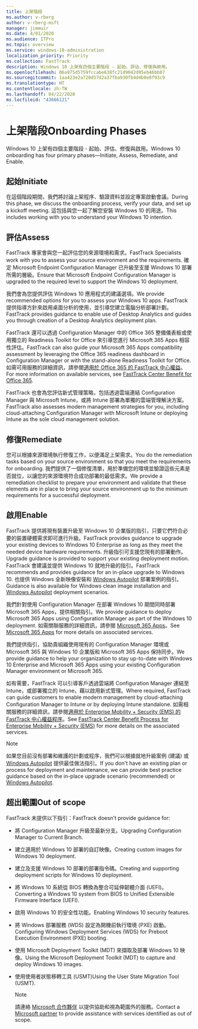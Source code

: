 ```yaml
---
title: 上架階段
ms.author: v-rberg
author: v-rberg-msft
manager: jimmuir
ms.date: 4/01/2020
ms.audience: ITPro
ms.topic: overview
ms.service: windows-10-administration
localization_priority: Priority
ms.collection: FastTrack
description: Windows 10 上架有四個主要階段 - 起始、評估、修復與啟用。
ms.openlocfilehash: 06a975d5759fccabe638fc21d9042d95eb46bb07
ms.sourcegitcommit: 1aa423e2a720d57d2a37fba930fb4d4b0e8f93c9
ms.translationtype: HT
ms.contentlocale: zh-TW
ms.lasthandoff: 04/22/2020
ms.locfileid: "43666121"
---
```

# <a name="onboarding-phases"></a><span data-ttu-id="38e73-103">上架階段</span><span class="sxs-lookup"><span data-stu-id="38e73-103">Onboarding Phases</span></span>

<span data-ttu-id="38e73-104">Windows 10 上架有四個主要階段 - 起始、評估、修復與啟用。</span><span class="sxs-lookup"><span data-stu-id="38e73-104">Windows 10 onboarding has four primary phases—Initiate, Assess, Remediate, and Enable.</span></span>

## <a name="initiate"></a><span data-ttu-id="38e73-105">起始</span><span class="sxs-lookup"><span data-stu-id="38e73-105">Initiate</span></span>

<span data-ttu-id="38e73-106">在這個階段期間，我們將討論上架程序、驗證資料並設定專案啟動會議。</span><span class="sxs-lookup"><span data-stu-id="38e73-106">During this phase, we discuss the onboarding process, verify your data, and set up a kickoff meeting.</span></span> <span data-ttu-id="38e73-107">這包括與您一起了解您安裝 Windows 10 的用途。</span><span class="sxs-lookup"><span data-stu-id="38e73-107">This includes working with you to understand your Windows 10 intention.</span></span>

## <a name="assess"></a><span data-ttu-id="38e73-108">評估</span><span class="sxs-lookup"><span data-stu-id="38e73-108">Assess</span></span>

<span data-ttu-id="38e73-109">FastTrack 專家會與您一起評估您的來源環境和需求。</span><span class="sxs-lookup"><span data-stu-id="38e73-109">FastTrack Specialists work with you to assess your source environment and the requirements.</span></span> <span data-ttu-id="38e73-110">確定 Microsoft Endpoint Configuration Manager 已升級至支援 Windows 10 部署所需的層級。</span><span class="sxs-lookup"><span data-stu-id="38e73-110">Ensure that Microsoft Endpoint Configuration Manager is upgraded to the required level to support the Windows 10 deployment.</span></span> 

<span data-ttu-id="38e73-111">我們會為您提供評估 Windows 10 應用程式的建議選項。</span><span class="sxs-lookup"><span data-stu-id="38e73-111">We provide recommended options for you to assess your Windows 10 apps.</span></span> <span data-ttu-id="38e73-112">FastTrack 提供指導方針來啟用桌面分析的使用，並引導您建立電腦分析部署計劃。</span><span class="sxs-lookup"><span data-stu-id="38e73-112">FastTrack provides guidance to enable use of Desktop Analytics and guides you through creation of a Desktop Analytics deployment plan.</span></span>

<span data-ttu-id="38e73-113">FastTrack 還可以透過 Configuration Manager 中的 Office 365 整備儀表板或使用獨立的 Readiness Toolkit for Office 來引導您進行 Microsoft 365 Apps 相容性評估。</span><span class="sxs-lookup"><span data-stu-id="38e73-113">FastTrack can also guide your Microsoft 365 Apps compatibility assessment by leveraging the Office 365 readiness dashboard in Configuration Manager or with the stand-alone Readiness Toolkit for Office.</span></span> <span data-ttu-id="38e73-114">如需可用服務的詳細資訊，請參閱[適用於 Office 365 的 FastTrack 中心權益](O365-fasttrack-benefit-for-office-365.md)。</span><span class="sxs-lookup"><span data-stu-id="38e73-114">For more information on available services, see [FastTrack Center Benefit for Office 365](O365-fasttrack-benefit-for-office-365.md).</span></span> 

<span data-ttu-id="38e73-115">FastTrack 也會為您評估新式管理策略，包括透過雲端連結 Configuration Manager 與 Microsoft Intune，或將 Intune 部署為單獨的雲端管理解決方案。</span><span class="sxs-lookup"><span data-stu-id="38e73-115">FastTrack also assesses modern management strategies for you, including cloud-attaching Configuration Manager with Microsoft Intune or deploying Intune as the sole cloud management solution.</span></span>

## <a name="remediate"></a><span data-ttu-id="38e73-116">修復</span><span class="sxs-lookup"><span data-stu-id="38e73-116">Remediate</span></span>

<span data-ttu-id="38e73-117">您可以根據來源環境執行修復工作，以便滿足上架需求。</span><span class="sxs-lookup"><span data-stu-id="38e73-117">You do the remediation tasks based on your source environment so that you meet the requirements for onboarding.</span></span> <span data-ttu-id="38e73-118">我們提供了一個修復清單，用於準備您的環境並驗證這些元素是否就位，以讓您的來源環境符合成功部署的最低需求。</span><span class="sxs-lookup"><span data-stu-id="38e73-118">We provide a remediation checklist to prepare your environment and validate that these elements are in place to bring your source environment up to the minimum requirements for a successful deployment.</span></span> 

## <a name="enable"></a><span data-ttu-id="38e73-119">啟用</span><span class="sxs-lookup"><span data-stu-id="38e73-119">Enable</span></span>

<span data-ttu-id="38e73-120">FastTrack 提供將現有裝置升級至 Windows 10 企業版的指引，只要它們符合必要的裝置硬體需求即可進行升級。</span><span class="sxs-lookup"><span data-stu-id="38e73-120">FastTrack provides guidance to upgrade your existing devices to Windows 10 Enterprise as long as they meet the needed device hardware requirements.</span></span> <span data-ttu-id="38e73-121">升級指引可支援您現有的部署動作。</span><span class="sxs-lookup"><span data-stu-id="38e73-121">Upgrade guidance is provided to support your existing deployment motion.</span></span> <span data-ttu-id="38e73-122">FastTrack 會建議並提供 Windows 10 就地升級的指引。</span><span class="sxs-lookup"><span data-stu-id="38e73-122">FastTrack recommends and provides guidance for an in-place upgrade to Windows 10.</span></span> <span data-ttu-id="38e73-123">也提供 Windows 全新映像安裝和 [Windows Autopilot](EMS-onboarding-phases.md#windows-autopilot) 部署案例的指引。</span><span class="sxs-lookup"><span data-stu-id="38e73-123">Guidance is also available for Windows clean image installation and [Windows Autopilot](EMS-onboarding-phases.md#windows-autopilot) deployment scenarios.</span></span> 

<span data-ttu-id="38e73-124">我們針對使用 Configuration Manager 在部署 Windows 10 期間同時部署 Microsoft 365 Apps，提供相關指引。</span><span class="sxs-lookup"><span data-stu-id="38e73-124">We provide guidance to deploy Microsoft 365 Apps using Configuration Manager as part of the Windows 10 deployment.</span></span> <span data-ttu-id="38e73-125">如需關聯服務的詳細資訊，請參閱 [Microsoft 365 Apps](O365-onboarding-and-migration.md#microsoft-365-apps)。</span><span class="sxs-lookup"><span data-stu-id="38e73-125">See [Microsoft 365 Apps](O365-onboarding-and-migration.md#microsoft-365-apps) for more details on associated services.</span></span>

<span data-ttu-id="38e73-126">我們提供指引，協助貴組織使用現有的 Configuration Manager 環境或 Microsoft 365 與 Windows 10 企業版和 Microsoft 365 Apps 保持同步。</span><span class="sxs-lookup"><span data-stu-id="38e73-126">We provide guidance to help your organization to stay up-to-date with Windows 10 Enterprise and Microsoft 365 Apps using your existing Configuration Manager environment or Microsoft 365.</span></span>

<span data-ttu-id="38e73-127">如有需要，FastTrack 可以引導客戶透過雲端將 Configuration Manager 連結至 Intune，或部署獨立的 Intune，藉以啟用新式管理。</span><span class="sxs-lookup"><span data-stu-id="38e73-127">Where required, FastTrack can guide customers to enable modern management by cloud-attaching Configuration Manager to Intune or by deploying Intune standalone.</span></span> <span data-ttu-id="38e73-128">如需相關服務的詳細資訊，請參閱[適用於 Enterprise Mobility + Security (EMS) 的 FastTrack 中心權益程序](EMS-fasttrack-process.md)。</span><span class="sxs-lookup"><span data-stu-id="38e73-128">See [FastTrack Center Benefit Process for Enterprise Mobility + Security (EMS)](EMS-fasttrack-process.md) for more details on the associated services.</span></span>

> [!NOTE]
> <span data-ttu-id="38e73-129">如果您目前沒有部署和維護的計劃或程序，我們可以根據就地升級案例 (建議) 或 [Windows Autopilot](EMS-onboarding-phases.md#windows-autopilot) 提供最佳做法指引。</span><span class="sxs-lookup"><span data-stu-id="38e73-129">If you don't have an existing plan or process for deployment and maintenance, we can provide best practice guidance based on the in-place upgrade scenario (recommended) or [Windows Autopilot](EMS-onboarding-phases.md#windows-autopilot).</span></span>

## <a name="out-of-scope"></a><span data-ttu-id="38e73-130">超出範圍</span><span class="sxs-lookup"><span data-stu-id="38e73-130">Out of scope</span></span>

<span data-ttu-id="38e73-131">FastTrack 未提供以下指引：</span><span class="sxs-lookup"><span data-stu-id="38e73-131">FastTrack doesn't provide guidance for:</span></span>

- <span data-ttu-id="38e73-132">將 Configuration Manager 升級至最新分支。</span><span class="sxs-lookup"><span data-stu-id="38e73-132">Upgrading Configuration Manager to Current Branch.</span></span>
- <span data-ttu-id="38e73-133">建立適用於 Windows 10 部署的自訂映像。</span><span class="sxs-lookup"><span data-stu-id="38e73-133">Creating custom images for Windows 10 deployment.</span></span>
- <span data-ttu-id="38e73-134">建立及支援 Windows 10 部署的部署指令碼。</span><span class="sxs-lookup"><span data-stu-id="38e73-134">Creating and supporting deployment scripts for Windows 10 deployment.</span></span>
- <span data-ttu-id="38e73-135">將 Windows 10 系統從 BIOS 轉換為整合可延伸韌體介面 (UEFI)。</span><span class="sxs-lookup"><span data-stu-id="38e73-135">Converting a Windows 10 system from BIOS to Unified Extensible Firmware Interface (UEFI).</span></span>
- <span data-ttu-id="38e73-136">啟用 Windows 10 的安全性功能。</span><span class="sxs-lookup"><span data-stu-id="38e73-136">Enabling Windows 10 security features.</span></span> 
- <span data-ttu-id="38e73-137">將 Windows 部署服務 (WDS) 設定為開機前執行環境 (PXE) 啟動。</span><span class="sxs-lookup"><span data-stu-id="38e73-137">Configuring Windows Deployment Services (WDS) for Preboot Execution Environment (PXE) booting.</span></span>
- <span data-ttu-id="38e73-138">使用 Microsoft Deployment Toolkit (MDT) 來擷取及部署 Windows 10 映像。</span><span class="sxs-lookup"><span data-stu-id="38e73-138">Using the Microsoft Deployment Toolkit (MDT) to capture and deploy Windows 10 images.</span></span>
- <span data-ttu-id="38e73-139">使用使用者狀態移轉工具 (USMT)</span><span class="sxs-lookup"><span data-stu-id="38e73-139">Using the User State Migration Tool (USMT).</span></span>

  > [!NOTE]
  > <span data-ttu-id="38e73-140">請連絡 [Microsoft 合作夥伴](https://go.microsoft.com/fwlink/?linkid=2080150) 以提供協助和視為範圍外的服務。</span><span class="sxs-lookup"><span data-stu-id="38e73-140">Contact a [Microsoft partner](https://go.microsoft.com/fwlink/?linkid=2080150) to provide assistance with services identified as out of scope.</span></span>

 
